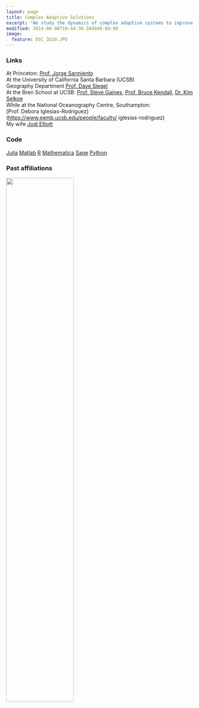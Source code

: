 ```yaml
---
layout: page
title: Complex Adaptive Solutions
excerpt: "We study the dynamics of complex adaptive systems to improve the well-being of people around the  world"
modified: 2014-08-08T19:44:38.564948-04:00
image:
  feature: DSC_3510.JPG
---
```


### Links
At Princeton: [Prof. Jorge Sarmiento](http://www.princeton.edu/aos/people/faculty/jorge_sarmiento/)<br>
At the University of California Santa Barbara (UCSB)<br> Geography Department [Prof. Dave Siegel](http://www.icess.ucsb.edu/~davey/)<br>
At the Bren School at UCSB: [Prof. Steve Gaines](https://www.eemb.ucsb.edu/people/faculty/gaines), [Prof. Bruce Kendall](http://www.bren.ucsb.edu/people/Faculty/bruce_kendall.htm), [Dr. Kim Selkoe](http://www.msi.ucsb.edu/people/research-scientists/kim-selkoe)<br>
While at the National Oceanography Centre, Southampton:<br> [Prof. Debora Iglesias-Rodriguez](https://www.eemb.ucsb.edu/people/faculty/       iglesias-rodriguez)<br>
My wife [Jodi Elliott](http://www.youtube.com/watch?v=EC71w4TFnag)

### Code
[Julia](jttp://julialang.org/)
[Matlab](http://www.mathworks.com)
[R](http://www.r-project.org/)
[Mathematica](http://www.wolfram.com/mathematica/)
[Sage](http://www.sagemath.org/)
[Python](http://www.numpy.org/)

### Past affiliations
<img style="float: left" src="images/logos.jpg" width="60%" />


